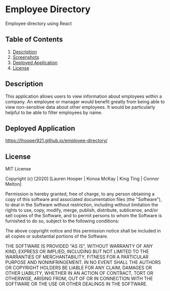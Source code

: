 # Employee Directory
Employee directory using React

## Table of Contents
1. [Description](#description)
2. [Screenshots](#screenshots)
3. [Deployed Application](#deployed-application)
4. [License](#license)

## Description
This application allows users to view information about employees within a company. An employee or manager would benefit greatly from being able to view non-sensitive data about other employees. It would be particularly helpful to be able to filter employees by name.



## Deployed Application  

https://lhooper921.github.io/employee-directory/


## License

MIT License

Copyright (c) [2020] [Lauren Hooper | Konoa McKay | King Ting | Connor Melton]

Permission is hereby granted, free of charge, to any person obtaining a copy of this software and associated documentation files (the "Software"), to deal in the Software without restriction, including without limitation the rights to use, copy, modify, merge, publish, distribute, sublicense, and/or sell copies of the Software, and to permit persons to whom the Software is furnished to do so, subject to the following conditions:

The above copyright notice and this permission notice shall be included in all copies or substantial portions of the Software.

THE SOFTWARE IS PROVIDED "AS IS", WITHOUT WARRANTY OF ANY KIND, EXPRESS OR IMPLIED, INCLUDING BUT NOT LIMITED TO THE WARRANTIES OF MERCHANTABILITY, FITNESS FOR A PARTICULAR PURPOSE AND NONINFRINGEMENT. IN NO EVENT SHALL THE AUTHORS OR COPYRIGHT HOLDERS BE LIABLE FOR ANY CLAIM, DAMAGES OR OTHER LIABILITY, WHETHER IN AN ACTION OF CONTRACT, TORT OR OTHERWISE, ARISING FROM, OUT OF OR IN CONNECTION WITH THE SOFTWARE OR THE USE OR OTHER DEALINGS IN THE SOFTWARE.
